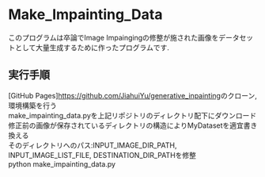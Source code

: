 # Make_Impainting_Data

このプログラムは卒論でImage Impaingingの修整が施された画像をデータセットとして大量生成するために作ったプログラムです.

## 実行手順  
[GitHub Pages]<https://github.com/JiahuiYu/generative_inpainting>のクローン, 環境構築を行う  
make_impainting_data.pyを上記リポジトリのディレクトリ配下にダウンロード  
修正前の画像が保存されているディレクトリの構造によりMyDatasetを適宜書き換える  
そのディレクトリへのパス:INPUT_IMAGE_DIR_PATH, INPUT_IMAGE_LIST_FILE, DESTINATION_DIR_PATHを修整  
python make_impainting_data.py  
